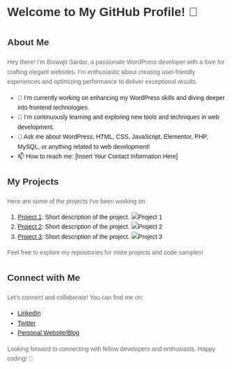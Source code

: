 <!-- Add Custom Styles -->
<style>
  body {
    font-family: Arial, sans-serif;
    line-height: 1.6;
  }
  h1, h2, h3 {
    color: #333;
  }
  p {
    color: #666;
  }
</style>

# Welcome to My GitHub Profile! 👋

## About Me

Hey there! I'm Biswajit Sardar, a passionate WordPress developer with a love for crafting elegant websites. I'm enthusiastic about creating user-friendly experiences and optimizing performance to deliver exceptional results.

- 🔭 I’m currently working on enhancing my WordPress skills and diving deeper into frontend technologies.
- 🌱 I’m continuously learning and exploring new tools and techniques in web development.
- 💬 Ask me about WordPress, HTML, CSS, JavaScript, Elementor, PHP, MySQL, or anything related to web development!
- 📫 How to reach me: [Insert Your Contact Information Here]

## My Projects

Here are some of the projects I've been working on:

1. [Project 1](link/to/project1): Short description of the project.
   ![Project 1](link/to/project1/image.png)
2. [Project 2](link/to/project2): Short description of the project.
   ![Project 2](link/to/project2/image.png)
3. [Project 3](link/to/project3): Short description of the project.
   ![Project 3](link/to/project3/image.png)

Feel free to explore my repositories for more projects and code samples!

## Connect with Me

Let's connect and collaborate! You can find me on:

- [LinkedIn](link/to/linkedin)
- [Twitter](link/to/twitter)
- [Personal Website/Blog](link/to/website)

Looking forward to connecting with fellow developers and enthusiasts. Happy coding! 🚀
